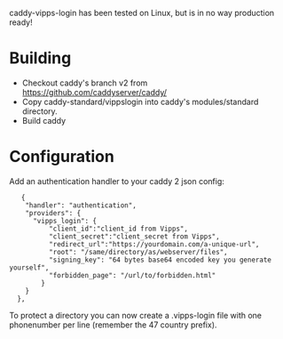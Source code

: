 caddy-vipps-login has been tested on Linux, but is in no way production ready!

# Building

* Checkout caddy's branch v2 from https://github.com/caddyserver/caddy/
* Copy caddy-standard/vippslogin into caddy's modules/standard directory.
* Build caddy

# Configuration

Add an authentication handler to your caddy 2 json config:

```
   {
	"handler": "authentication",
	"providers": {
	  "vipps_login": {
		  "client_id":"client_id from Vipps",
		  "client_secret":"client_secret from Vipps",
		  "redirect_url":"https://yourdomain.com/a-unique-url",
		  "root": "/same/directory/as/webserver/files",
		  "signing_key": "64 bytes base64 encoded key you generate yourself",
		  "forbidden_page": "/url/to/forbidden.html"
		}
	}
  },
```

To protect a directory you can now create a .vipps-login file with one phonenumber per line (remember the 47 country prefix).


